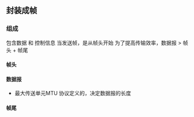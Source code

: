 ##  封装成帧 
###   组成
包含数据 和 控制信息
当发送帧，是从帧头开始
为了提高传输效率，数据报 > 帧头 + 帧尾

####    帧头

####    数据报
* 最大传送单元MTU
协议定义的，决定数据报的长度

####    帧尾
